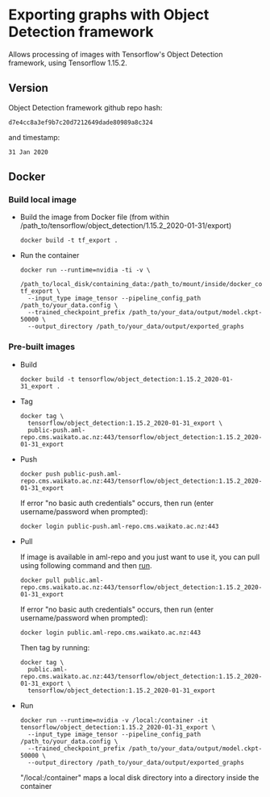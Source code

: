 # Exporting graphs with Object Detection framework

Allows processing of images with Tensorflow's Object Detection framework, using Tensorflow 1.15.2.

## Version

Object Detection framework github repo hash:

```
d7e4cc8a3ef9b7c20d7212649dade80989a8c324
```

and timestamp:

```
31 Jan 2020
```

## Docker

### Build local image

* Build the image from Docker file (from within /path_to/tensorflow/object_detection/1.15.2_2020-01-31/export)

  ```commandline
  docker build -t tf_export .
  ```

* Run the container

  ```commandline
  docker run --runtime=nvidia -ti -v \
    /path_to/local_disk/containing_data:/path_to/mount/inside/docker_container tf_export \
    --input_type image_tensor --pipeline_config_path /path_to/your_data.config \
    --trained_checkpoint_prefix /path_to/your_data/output/model.ckpt-50000 \
    --output_directory /path_to/your_data/output/exported_graphs
  ```

### Pre-built images

* Build

  ```commandline
  docker build -t tensorflow/object_detection:1.15.2_2020-01-31_export .
  ```
  
* Tag

  ```commandline
  docker tag \
    tensorflow/object_detection:1.15.2_2020-01-31_export \
    public-push.aml-repo.cms.waikato.ac.nz:443/tensorflow/object_detection:1.15.2_2020-01-31_export
  ```
  
* Push

  ```commandline
  docker push public-push.aml-repo.cms.waikato.ac.nz:443/tensorflow/object_detection:1.15.2_2020-01-31_export
  ```
  If error "no basic auth credentials" occurs, then run (enter username/password when prompted):
  
  ```commandline
  docker login public-push.aml-repo.cms.waikato.ac.nz:443
  ```
  
* Pull

  If image is available in aml-repo and you just want to use it, you can pull using following command and then [run](#run).

  ```commandline
  docker pull public.aml-repo.cms.waikato.ac.nz:443/tensorflow/object_detection:1.15.2_2020-01-31_export
  ```
  If error "no basic auth credentials" occurs, then run (enter username/password when prompted):
  
  ```commandline
  docker login public.aml-repo.cms.waikato.ac.nz:443
  ```
  Then tag by running:
  
  ```commandline
  docker tag \
    public.aml-repo.cms.waikato.ac.nz:443/tensorflow/object_detection:1.15.2_2020-01-31_export \
    tensorflow/object_detection:1.15.2_2020-01-31_export
  ```

* <a name="run">Run</a>

  ```commandline
  docker run --runtime=nvidia -v /local:/container -it tensorflow/object_detection:1.15.2_2020-01-31_export \
    --input_type image_tensor --pipeline_config_path /path_to/your_data.config \
    --trained_checkpoint_prefix /path_to/your_data/output/model.ckpt-50000 \
    --output_directory /path_to/your_data/output/exported_graphs
  ```
  "/local:/container" maps a local disk directory into a directory inside the container

